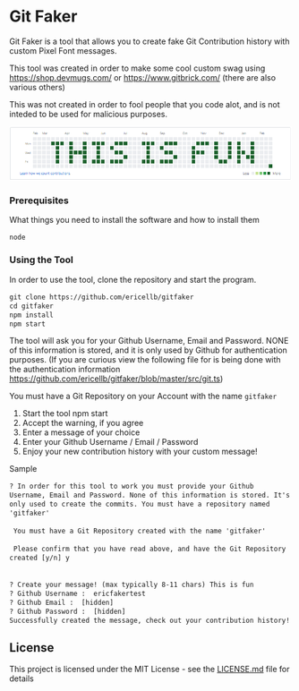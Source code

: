 # Git Faker

Git Faker is a tool that allows you to create fake Git Contribution history with custom Pixel Font messages.

This tool was created in order to make some cool custom swag using https://shop.devmugs.com/ or https://www.gitbrick.com/ (there are also various others)

This was not created in order to fool people that you code alot, and is not inteded to be used for malicious purposes.

![sample image](sample.png)

### Prerequisites

What things you need to install the software and how to install them

```
node
```

### Using the Tool

In order to use the tool, clone the repository and start the program.

```
git clone https://github.com/ericellb/gitfaker
cd gitfaker
npm install
npm start
```

The tool will ask you for your Github Username, Email and Password. NONE of this information is stored, and it is only used by Github for authentication purposes. (If you are curious view the following file for is being done with the authentication information https://github.com/ericellb/gitfaker/blob/master/src/git.ts)

You must have a Git Repository on your Account with the name `gitfaker`

1. Start the tool npm start
2. Accept the warning, if you agree
3. Enter a message of your choice
4. Enter your Github Username / Email / Password
5. Enjoy your new contribution history with your custom message!

Sample

```
? In order for this tool to work you must provide your Github Username, Email and Password. None of this information is stored. It's only used to create the commits. You must have a repository named 'gitfaker'

 You must have a Git Repository created with the name 'gitfaker'

 Please confirm that you have read above, and have the Git Repository created [y/n] y


? Create your message! (max typically 8-11 chars) This is fun
? Github Username :  ericfakertest
? Github Email :  [hidden]
? Github Password :  [hidden]
Successfully created the message, check out your contribution history!
```

## License

This project is licensed under the MIT License - see the [LICENSE.md](LICENSE.md) file for details
